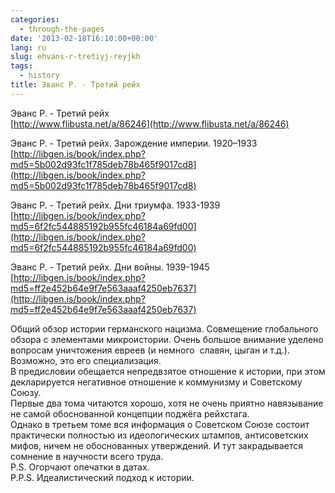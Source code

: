 ```yaml
---
categories:
  - through-the-pages
date: '2013-02-18T16:10:00+00:00'
lang: ru
slug: ehvans-r-tretiyj-reyjkh
tags:
  - history
title: Эванс Р. - Третий рейх
---
```



Эванс Р. - Третий рейх  
[http://www.flibusta.net/a/86246](http://www.flibusta.net/a/86246)  

Эванс Р. - Третий рейх. Зарождение империи. 1920–1933  
[http://libgen.is/book/index.php?md5=5b002d93fc1f785deb78b465f9017cd8](http://libgen.is/book/index.php?md5=5b002d93fc1f785deb78b465f9017cd8)  

Эванс Р. - Третий рейх. Дни триумфа. 1933-1939  
[http://libgen.is/book/index.php?md5=6f2fc544885192b955fc46184a69fd00](http://libgen.is/book/index.php?md5=6f2fc544885192b955fc46184a69fd00)  

Эванс Р. - Третий рейх. Дни войны. 1939-1945  
[http://libgen.is/book/index.php?md5=ff2e452b64e9f7e563aaaf4250eb7637](http://libgen.is/book/index.php?md5=ff2e452b64e9f7e563aaaf4250eb7637)  

Общий обзор истории германского нацизма. Совмещение глобального обзора с элементами микроистории. Очень большое внимание уделено вопросам уничтожения евреев (и немного  славян, цыган и т.д.). Возможно, это его специализация.  
В предисловии обещается непредвзятое отношение к истории, при этом декларируется негативное отношение к коммунизму и Советскому Союзу.  
Первые два тома читаются хорошо, хотя не очень приятно навязывание не самой обоснованной концепции поджёга рейхстага.  
Однако в третьем томе вся информация о Советском Союзе состоит практически полностью из идеологических штампов, антисоветских мифов, ничем не обоснованных утверждений. И тут закрадывается сомнение в научности всего труда.  
P.S. Огорчают опечатки в датах.  
P.P.S. Идеалистический подход к истории.  
